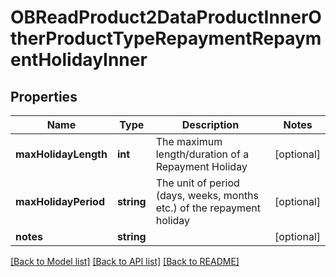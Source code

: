 # OBReadProduct2DataProductInnerOtherProductTypeRepaymentRepaymentHolidayInner

## Properties
Name | Type | Description | Notes
------------ | ------------- | ------------- | -------------
**maxHolidayLength** | **int** | The maximum length/duration of a Repayment Holiday | [optional] 
**maxHolidayPeriod** | **string** | The unit of period (days, weeks, months etc.) of the repayment holiday | [optional] 
**notes** | **string** |  | [optional] 

[[Back to Model list]](../README.md#documentation-for-models) [[Back to API list]](../README.md#documentation-for-api-endpoints) [[Back to README]](../README.md)


